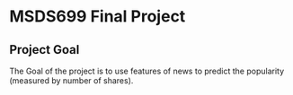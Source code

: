 # MSDS699 Final Project
## Project Goal
The Goal of the project is to use features of news to predict the popularity (measured by number of shares).
